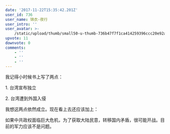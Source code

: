 ```yaml
---
date: '2017-11-22T15:35:42.201Z'
user_id: 736
user_name: 锦衣-夜行
user_intro: ''
user_avatar: >-
    /static/upload/thumb/small50-u-thumb-736b47f7f1ca414259396ccc20e92abe7f9740d7027.png
upvote: 11
downvote: 0
comments:
    - ''
    - ''
    - ''
---
```


我记得小时候书上写了两点：

1\. 台湾宣布独立

2\. 台湾遭到外国入侵

我想这两点依然成立。现在看上去还应该加上：

如果中共政权面临巨大危机，为了获取大陆民意，转移国内矛盾，很可能开战。目前的军力应该不是问题。
